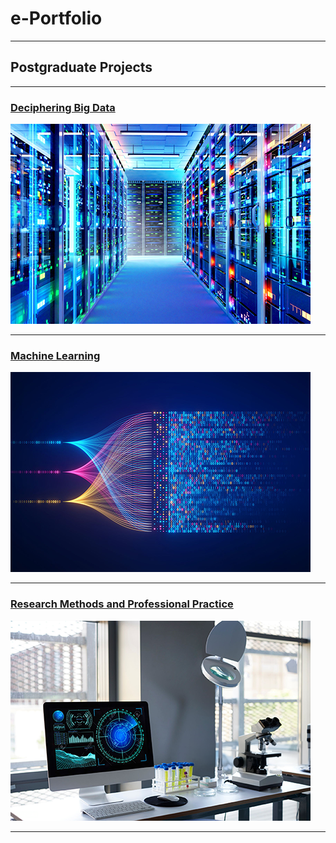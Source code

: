 # e-Portfolio

---

## Postgraduate Projects

---

### [Deciphering Big Data](Deciphering_Big_Data/README.md)

<img src="images/Deciphering-Big-Data.png?raw=true"/>

---
### [Machine Learning](/pdf/sample_presentation.pdf)

<img src="images/Machine-Learning.png?raw=true"/>

---
### [Research Methods and Professional Practice](http://example.com/)

<img src="images/Research-Methods-and-Professional-Practice.png?raw=true"/>

---
<!--
### Category Name 2

[Project 1 Title](http://example.com/)
[Project 2 Title](http://example.com/)
[Project 3 Title](http://example.com/)
[Project 4 Title](http://example.com/)
[Project 5 Title](http://example.com/)

---
-->
